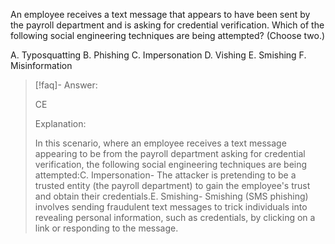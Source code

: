 
An employee receives a text message that appears to have been sent by the payroll department and is asking for credential verification. Which of the following social engineering techniques are being attempted? (Choose two.) 

A. Typosquatting
B. Phishing 
C. Impersonation 
D. Vishing 
E. Smishing 
F. Misinformation

> [!faq]- Answer: 
> 
> CE
> 
> Explanation: 
> 
> In this scenario, where an employee receives a text message appearing to be from the payroll department asking for credential verification, the following social engineering techniques are being attempted:C. Impersonation- The attacker is pretending to be a trusted entity (the payroll department) to gain the employee's trust and obtain their credentials.E. Smishing- Smishing (SMS phishing) involves sending fraudulent text messages to trick individuals into revealing personal information, such as credentials, by clicking on a link or responding to the message.

